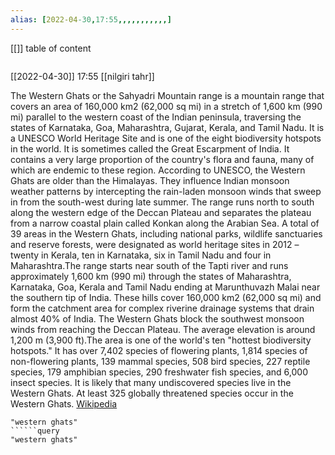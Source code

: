 ```yaml
---
alias: [2022-04-30,17:55,,,,,,,,,,,]
---
```

[[]]
table of content
```toc
```

[[2022-04-30]] 17:55
[[nilgiri tahr]]

The Western Ghats or the Sahyadri Mountain range is a mountain range that covers an area of 160,000 km2 (62,000 sq mi) in a stretch of 1,600 km (990 mi) parallel to the western coast of the Indian peninsula, traversing the states of Karnataka, Goa, Maharashtra, Gujarat, Kerala, and Tamil Nadu. It is a UNESCO World Heritage Site and is one of the eight biodiversity hotspots in the world. It is sometimes called the Great Escarpment of India. It contains a very large proportion of the country's flora and fauna, many of which are endemic to these region. According to UNESCO, the Western Ghats are older than the Himalayas. They influence Indian monsoon weather patterns by intercepting the rain-laden monsoon winds that sweep in from the south-west during late summer. The range runs north to south along the western edge of the Deccan Plateau and separates the plateau from a narrow coastal plain called Konkan along the Arabian Sea. A total of 39 areas in the Western Ghats, including national parks, wildlife sanctuaries and reserve forests, were designated as world heritage sites in 2012 – twenty in Kerala, ten in Karnataka, six in Tamil Nadu and four in Maharashtra.The range starts near south of the Tapti river and runs approximately 1,600 km (990 mi) through the states of Maharashtra, Karnataka, Goa, Kerala and Tamil Nadu ending at Marunthuvazh Malai near the southern tip of India. These hills cover 160,000 km2 (62,000 sq mi) and form the catchment area for complex riverine drainage systems that drain almost 40% of India. The Western Ghats block the southwest monsoon winds from reaching the Deccan Plateau. The average elevation is around 1,200 m (3,900 ft).The area is one of the world's ten "hottest biodiversity hotspots." It has over 7,402 species of flowering plants, 1,814 species of non-flowering plants, 139 mammal species, 508 bird species, 227 reptile species, 179 amphibian species, 290 freshwater fish species, and 6,000 insect species. It is likely that many undiscovered species live in the Western Ghats. At least 325 globally threatened species occur in the Western Ghats.
[Wikipedia](https://en.wikipedia.org/wiki/Western%20Ghats)
```query
"western ghats"
``````query
"western ghats"
```

